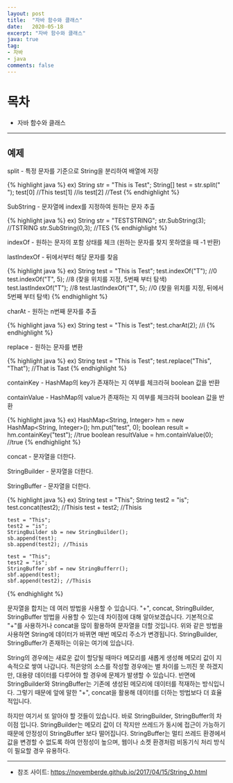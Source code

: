 ```yaml
---
layout: post
title:  "자바 함수와 클래스"
date:   2020-05-18
excerpt: "자바 함수와 클래스"
java: true
tag:
- 자바
- java 
comments: false
--- 
```



# 목차
* 자바 함수와 클래스

---


## 예제

split - 특정 문자를 기준으로 String을 분리하여 배열에 저장

{% highlight java %}
ex) String str = "This is Test";
	String[] test = str.split(" ");
	test[0] //This
	test[1] //is
	test[2] //Test
{% endhighlight %}

SubString - 문자열에 index를 지정하여 원하는 문자 추출

{% highlight java %}
ex) String str = "TESTSTRING";
	str.SubString(3); //TSTRING
	str.SubString(0,3); //TES
{% endhighlight %}

indexOf - 원하는 문자의 포함 상태를 체크 (원하는 문자를 찾지 못하였을 때 -1 반환)

lastIndexOf - 뒤에서부터 해당 문자를 찾음

{% highlight java %}
ex) String test = "This is Test";
	test.indexOf("T");	//0 
	test.indexOf("T", 5);	//8 (찾을 위치를 지정, 5번째 부터 탐색)
	test.lastIndexOf("T");	//8 
	test.lastIndexOf("T", 5); //0 (찾을 위치를 지정, 뒤에서 5번째 부터 탐색)
{% endhighlight %}

charAt - 원하는 n번째 문자를 추출

{% highlight java %}
ex) String test = "This is Test";
	test.charAt(2);	//i
{% endhighlight %}

replace - 원하는 문자를 변환

{% highlight java %}
ex) String test = "This is Test";
	test.replace("This", "That");	//That is Tast
{% endhighlight %}

containKey - HashMap의 key가 존재하는 지 여부를 체크라혀 boolean 값을 반환

containValue - HashMap의 value가 존재하는 지 여부를 체크라혀 boolean 값을 반환

{% highlight java %}
ex) HashMap<String, Integer> hm = new HashMap<String, Integer>();
	hm.put("test", 0);
	boolean result = hm.containKey("test"); //true
	boolean resultValue = hm.containValue(0); //true
{% endhighlight %}

concat - 문자열을 더한다.

StringBuilder - 문자열을 더한다.

StringBuffer - 문자열을 더한다.

{% highlight java %}
ex) String test = "This";
	String test2 = "is";
	test.concat(test2); //Thisis
	test + test2; //Thisis

	test = "This";
	test2 = "is";
	StringBuilder sb = new StringBuilder();
	sb.append(test); 
	sb.append(test2); //Thisis

	test = "This";
	test2 = "is";
	StringBuffer sbf = new StringBufferr();
	sbf.append(test);
	sbf.append(test2); //Thisis
{% endhighlight %}

문자열을 합치는 데 여러 방법을 사용할 수 있습니다. 
"+", concat, StringBuilder, StringBuffer 방법을 사용할 수 있는데 차이점에 대해 알아보겠습니다.
기본적으로 "+"를 사용하거나 concat을 많이 활용하여 문자열을 더할 것입니다.
위와 같은 방법을 사용하면 String에 데이터가 바뀌면 매번 메모리 주소가 변경됩니다.
StringBuilder, StringBuffer가 존재하는 이유는 여기에 있습니다.

String의 경우에는 새로운 값이 할당될 때마다 메모리를 새롭게 생성해 메모리 값이 지속적으로 쌓여 나갑니다.
적은양의 소스를 작성할 경우에는 별 차이를 느끼진 못 하겠지만, 대용량 데이터를 다루어야 할 경우에 문제가 발생할 수 있습니다.
반면에 StringBuilder와 StringBuffer는 기존에 생성된 메모리에 데이터를 적재하는 방식입니다.
그렇기 때문에 앞에 말한 "+", concat을 활용해 데이터를 더하는 방법보다 더 효율적입니다.

하지만 여기서 또 알아야 할 것들이 있습니다.
바로 StringBuilder, StringBuffer의 차이점 입니다.
StringBuilder는 메모리 값이 더 작지만 쓰레드가 동시에 접근이 가능하기 때문에 안정성이 StringBuffer 보다 떨어집니다.
StringBuffer는 멀티 쓰레드 환경에서 값을 변경할 수 없도록 하여 안정성이 높으며, 웹이나 소켓 환경처럼 비동기식 처리 방식이 필요할 경우 유용하다.

---

* 참조 사이트: <https://novemberde.github.io/2017/04/15/String_0.html>
